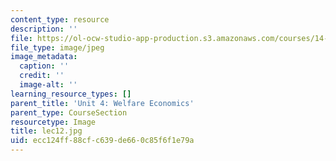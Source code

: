 ```yaml
---
content_type: resource
description: ''
file: https://ol-ocw-studio-app-production.s3.amazonaws.com/courses/14-01sc-principles-of-microeconomics-fall-2011/ecc124ff88cfc639de660c85f6f1e79a_lec12.jpg
file_type: image/jpeg
image_metadata:
  caption: ''
  credit: ''
  image-alt: ''
learning_resource_types: []
parent_title: 'Unit 4: Welfare Economics'
parent_type: CourseSection
resourcetype: Image
title: lec12.jpg
uid: ecc124ff-88cf-c639-de66-0c85f6f1e79a
---
```

